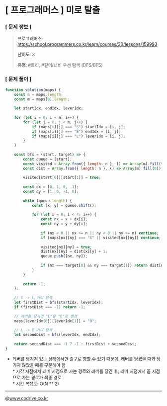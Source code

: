 # [ 프로그래머스 ] 미로 탈출

### [ 문제 정보 ]
> **프로그래머스**: https://school.programmers.co.kr/learn/courses/30/lessons/159993
> 
> **난이도**: 3
>
> **유형**: #트리, #깊이/너비 우선 탐색 (DFS/BFS)


### [ 문제 풀이 ]
```JavaScript
function solution(maps) {
    const n = maps.length;
    const m = maps[0].length;
    
    let startIdx, endIdx, leverIdx;
    
    for (let i = 0; i < n; i++) {
        for (let j = 0; j < m; j++) {
            if (maps[i][j] === "S") startIdx = [i, j];
            if (maps[i][j] === "E") endIdx = [i, j];
            if (maps[i][j] === "L") leverIdx = [i, j];
        }
    }
    
    const bfs = (start, target) => {
        const queue = [start];
        const visited = Array.from({ length: n }, () => Array(m).fill(false));
        const dist = Array.from({ length: n }, () => Array(m).fill(0));
        
        visited[start[0]][start[1]] = true;
        
        const dx = [0, 1, 0, -1];
        const dy = [1, 0, -1, 0];
        
        while (queue.length) {
            const [x, y] = queue.shift();
            
            for (let i = 0; i < 4; i++) {
                const nx = x + dx[i];
                const ny = y + dy[i];
                
                if (nx < 0 || nx >= n || ny < 0 || ny >= m) continue;
                if (maps[nx][ny] === "X" || visited[nx][ny]) continue;
                
                visited[nx][ny] = true;
                dist[nx][ny] = dist[x][y] + 1;
                queue.push([nx, ny]);
                
                if (nx === target[0] && ny === target[1]) return dist[nx][ny];
            }
        }
        
        return -1;
    };
    
    // S -> L 거리 탐색
    let firstDist = bfs(startIdx, leverIdx);
    if (firstDist === -1) return -1;
    
    // 레버를 당기면 "L"을 "O"로 변경
    maps[leverIdx[0]][leverIdx[1]] = "O";
    
    // L -> E 거리 탐색
    let secondDist = bfs(leverIdx, endIdx);
    
    return secondDist === -1 ? -1 : firstDist + secondDist;
}

```
* 레버를 당겨져 있는 상태에서만 출구로 향할 수 있기 때문에, 레버를 당겼을 때와 당기지 않았을 때를 구분해야 함<br>* 시작 지점에서 레버 지점으로 가는 경로와 레버를 당긴 후, 레버 지점에서 끝 지점으로 가는 경로가 최종 경로<br>* 시간 복잡도: O(N ** 2)


---
@www.codrive.co.kr